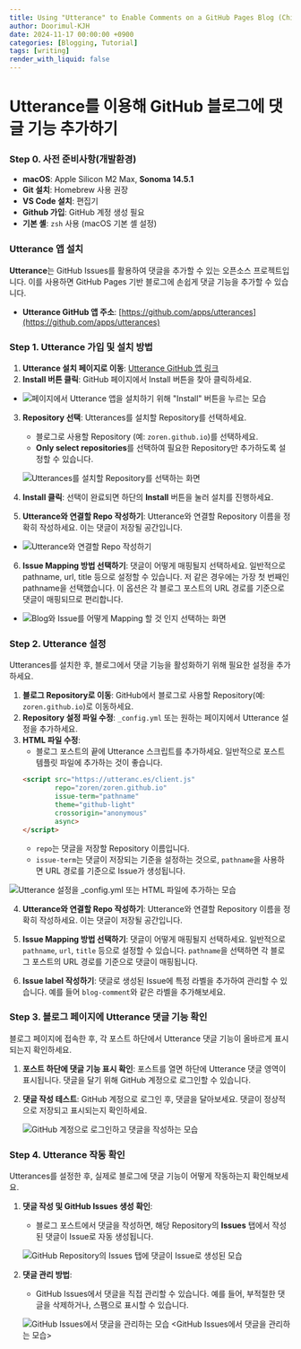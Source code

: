 ```yaml
---
title: Using "Utterance" to Enable Comments on a GitHub Pages Blog (Chirpy Theme)
author: Doorimul-KJH
date: 2024-11-17 00:00:00 +0900
categories: [Blogging, Tutorial]
tags: [writing]
render_with_liquid: false
---
```



# Utterance를 이용해 GitHub 블로그에 댓글 기능 추가하기

### Step 0. 사전 준비사항(개발환경)

- **macOS**: Apple Silicon M2 Max, **Sonoma 14.5.1**
- **Git 설치**: Homebrew 사용 권장
- **VS Code 설치**: 편집기
- **Github 가입**: GitHub 계정 생성 필요
- **기본 셸**: `zsh` 사용 (macOS 기본 셸 설정)

### Utterance 앱 설치

**Utterance**는 GitHub Issues를 활용하여 댓글을 추가할 수 있는 오픈소스 프로젝트입니다. 이를 사용하면 GitHub Pages 기반 블로그에 손쉽게 댓글 기능을 추가할 수 있습니다.

- **Utterance GitHub 앱 주소**: [https://github.com/apps/utterances](https://github.com/apps/utterances)

### Step 1. Utterance 가입 및 설치 방법

1. **Utterance 설치 페이지로 이동**: [Utterance GitHub 앱 링크](https://github.com/apps/utterances)
2. **Install 버튼 클릭**: GitHub 페이지에서 Install 버튼을 찾아 클릭하세요.

  - ![페이지에서 Utterance 앱을 설치하기 위해 "Install" 버튼을 누르는 모습](../assets/img/Using_Utterance_to_Enable_Comments_on_a_GitHub_Pages_Blog_(Chirpy_Theme)/utterance_install_button.png)
   <!-- <GitHub 페이지에서 Utterance 앱을 설치하기 위해 "Install" 버튼을 누르는 모습> -->

3. **Repository 선택**: Utterances를 설치할 Repository를 선택하세요.
   - 블로그로 사용할 Repository (예: `zoren.github.io`)를 선택하세요.
   - **Only select repositories**를 선택하여 필요한 Repository만 추가하도록 설정할 수 있습니다.

   ![Utterances를 설치할 Repository를 선택하는 화면](../assets/img/Using_Utterance_to_Enable_Comments_on_a_GitHub_Pages_Blog_(Chirpy_Theme)/utterance_select_repository.png)
   <!-- <Utterances를 설치할 Repository를 선택하는 화면> -->

4. **Install 클릭**: 선택이 완료되면 하단의 **Install** 버튼을 눌러 설치를 진행하세요.

5. **Utterance와 연결할 Repo 작성하기**: Utterance와 연결할 Repository 이름을 정확히 작성하세요. 이는 댓글이 저장될 공간입니다.
  - ![Utterance와 연결할 Repo 작성하기](../assets/img/Using_Utterance_to_Enable_Comments_on_a_GitHub_Pages_Blog_(Chirpy_Theme)/utterance_configuration_repository.png)

6. **Issue Mapping 방법 선택하기**: 댓글이 어떻게 매핑될지 선택하세요. 일반적으로 pathname, url, title 등으로 설정할 수 있습니다. 저 같은 경우에는 가장 첫 번째인 pathname을 선택했습니다. 이 옵션은 각 블로그 포스트의 URL 경로를 기준으로 댓글이 매핑되므로 편리합니다.

  - ![Blog와 Issue를 어떻게 Mapping 할 것 인지 선택하는 화면](../assets/img/Using_Utterance_to_Enable_Comments_on_a_GitHub_Pages_Blog_(Chirpy_Theme)/utterance_blog_issue_mapping.png)


### Step 2. Utterance 설정

Utterances를 설치한 후, 블로그에서 댓글 기능을 활성화하기 위해 필요한 설정을 추가하세요.

1. **블로그 Repository로 이동**: GitHub에서 블로그로 사용할 Repository(예: `zoren.github.io`)로 이동하세요.
2. **Repository 설정 파일 수정**: `_config.yml` 또는 원하는 페이지에서 Utterance 설정을 추가하세요.
3. **HTML 파일 수정**:
   - 블로그 포스트의 끝에 Utterance 스크립트를 추가하세요. 일반적으로 포스트 템플릿 파일에 추가하는 것이 좋습니다.
   ```html
   <script src="https://utteranc.es/client.js"
           repo="zoren/zoren.github.io"
           issue-term="pathname"
           theme="github-light"
           crossorigin="anonymous"
           async>
   </script>
   ```
   - `repo`는 댓글을 저장할 Repository 이름입니다.
   - `issue-term`는 댓글이 저장되는 기준을 설정하는 것으로, `pathname`을 사용하면 URL 경로를 기준으로 Issue가 생성됩니다.

  ![Utterance 설정을 `_config.yml` 또는 HTML 파일에 추가하는 모습](../assets/img/Using_Utterance_to_Enable_Comments_on_a_GitHub_Pages_Blog_(Chirpy_Theme)/utterance_config.yml_modified.png)

   <!-- <Utterance 설정을 `_config.yml` 또는 HTML 파일에 추가하는 모습> -->

4. **Utterance와 연결할 Repo 작성하기**: Utterance와 연결할 Repository 이름을 정확히 작성하세요. 이는 댓글이 저장될 공간입니다.

5. **Issue Mapping 방법 선택하기**: 댓글이 어떻게 매핑될지 선택하세요. 일반적으로 `pathname`, `url`, `title` 등으로 설정할 수 있습니다. `pathname`을 선택하면 각 블로그 포스트의 URL 경로를 기준으로 댓글이 매핑됩니다.

6. **Issue label 작성하기**: 댓글로 생성된 Issue에 특정 라벨을 추가하여 관리할 수 있습니다. 예를 들어 `blog-comment`와 같은 라벨을 추가해보세요.

### Step 3. 블로그 페이지에 Utterance 댓글 기능 확인

블로그 페이지에 접속한 후, 각 포스트 하단에서 Utterance 댓글 기능이 올바르게 표시되는지 확인하세요.

1. **포스트 하단에 댓글 기능 표시 확인**: 포스트를 열면 하단에 Utterance 댓글 영역이 표시됩니다. 댓글을 달기 위해 GitHub 계정으로 로그인할 수 있습니다.

   

2. **댓글 작성 테스트**: GitHub 계정으로 로그인 후, 댓글을 달아보세요. 댓글이 정상적으로 저장되고 표시되는지 확인하세요.

   ![GitHub 계정으로 로그인하고 댓글을 작성하는 모습](../assets/img/Using_Utterance_to_Enable_Comments_on_a_GitHub_Pages_Blog_(Chirpy_Theme)/utterance_comment_test.png)
   <!-- <GitHub 계정으로 로그인하고 댓글을 작성하는 모습> -->

### Step 4. Utterance 작동 확인

Utterances를 설정한 후, 실제로 블로그에 댓글 기능이 어떻게 작동하는지 확인해보세요.

1. **댓글 작성 및 GitHub Issues 생성 확인**:
   - 블로그 포스트에서 댓글을 작성하면, 해당 Repository의 **Issues** 탭에서 작성된 댓글이 Issue로 자동 생성됩니다.

   ![GitHub Repository의 Issues 탭에 댓글이 Issue로 생성된 모습](../assets/img/Using_Utterance_to_Enable_Comments_on_a_GitHub_Pages_Blog_(Chirpy_Theme)/utterance_comment_check.png)
   <!-- <블로그 포스트 하단에 Utterance 댓글 기능이 나타나는 모습> -->
   <!-- <GitHub Repository의 Issues 탭에 댓글이 Issue로 생성된 모습> -->

2. **댓글 관리 방법**:
   - GitHub Issues에서 댓글을 직접 관리할 수 있습니다. 예를 들어, 부적절한 댓글을 삭제하거나, 스팸으로 표시할 수 있습니다.

   ![GitHub Issues에서 댓글을 관리하는 모습](../assets/img/Using_Utterance_to_Enable_Comments_on_a_GitHub_Pages_Blog_(Chirpy_Theme)/utterance_comment_function.png)
   <GitHub Issues에서 댓글을 관리하는 모습>
